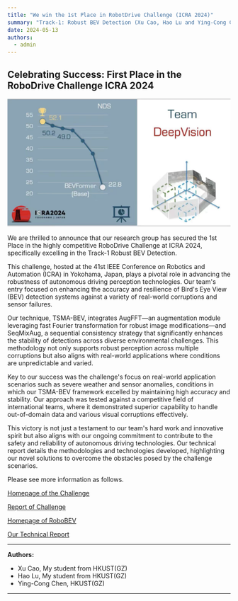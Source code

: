 ```yaml
---
title: "We win the 1st Place in RobotDrive Challenge (ICRA 2024)"
summary: "Track-1: Robust BEV Detection (Xu Cao, Hao Lu and Ying-Cong Chen)"
date: 2024-05-13
authors:
  - admin
---
```


## Celebrating Success: First Place in the RoboDrive Challenge ICRA 2024

![Performance](Performance.png)


We are thrilled to announce that our research group has secured the 1st Place in the highly competitive RoboDrive Challenge at ICRA 2024, specifically excelling in the Track-1 Robust BEV Detection.

This challenge, hosted at the 41st IEEE Conference on Robotics and Automation (ICRA) in Yokohama, Japan, plays a pivotal role in advancing the robustness of autonomous driving perception technologies. Our team's entry focused on enhancing the accuracy and resilience of Bird's Eye View (BEV) detection systems against a variety of real-world corruptions and sensor failures.

Our technique, TSMA-BEV, integrates AugFFT—an augmentation module leveraging fast Fourier transformation for robust image modifications—and SeqMixAug, a sequential consistency strategy that significantly enhances the stability of detections across diverse environmental challenges. This methodology not only supports robust perception across multiple corruptions but also aligns with real-world applications where conditions are unpredictable and varied.

Key to our success was the challenge's focus on real-world application scenarios such as severe weather and sensor anomalies, conditions in which our TSMA-BEV framework excelled by maintaining high accuracy and stability. Our approach was tested against a competitive field of international teams, where it demonstrated superior capability to handle out-of-domain data and various visual corruptions effectively.

This victory is not just a testament to our team's hard work and innovative spirit but also aligns with our ongoing commitment to contribute to the safety and reliability of autonomous driving technologies. Our technical report details the methodologies and technologies developed, highlighting our novel solutions to overcome the obstacles posed by the challenge scenarios.

Please see more information as follows. 

[Homepage of the Challenge](https://robodrive-24.github.io/) 

[Report of Challenge](https://arxiv.org/pdf/2405.08816)

[Homepage of RoboBEV](https://github.com/Daniel-xsy/RoboBEV)

[Our Technical Report](https://robodrive-24.github.io/track1_deep_vision.pdf)

---

**Authors:**
- Xu Cao, My student from HKUST(GZ)
- Hao Lu,  My student from HKUST(GZ)
- Ying-Cong Chen, HKUST(GZ)

---
